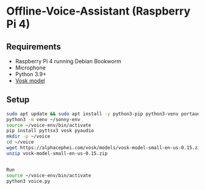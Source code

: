 # Offline-Voice-Assistant (Raspberry Pi 4)

## Requirements
- Raspberry Pi 4 running Debian Bookworm
- Microphone
- Python 3.9+
- [Vosk model](https://alphacephei.com/vosk/models)

## Setup
```bash
sudo apt update && sudo apt install -y python3-pip python3-venv portaudio19-dev python3-pyaudio espeak ffmpeg libatlas-base-dev
python3 -m venv ~/sonny-env
source ~/voice-env/bin/activate
pip install pyttsx3 vosk pyaudio
mkdir -p ~/voice
cd ~/voice
wget https://alphacephei.com/vosk/models/vosk-model-small-en-us-0.15.zip
unzip vosk-model-small-en-us-0.15.zip


Run
source ~/voice-env/bin/activate
python3 voice.py



